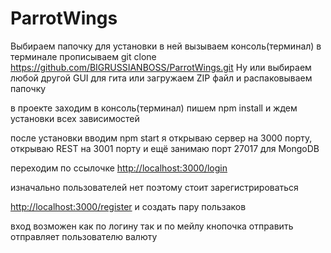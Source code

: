 # ParrotWings

Выбираем папочку для установки в ней вызываем консоль(терминал) в терминале прописываем git clone https://github.com/BIGRUSSIANBOSS/ParrotWings.git
Ну или выбираем любой другой GUI для гита или загружаем ZIP файл и распаковываем папочку

в проекте заходим в консоль(терминал) пишем npm install и ждем установки всех зависимостей

после установки вводим npm start
я открываю сервер на 3000 порту, открываю REST на 3001 порту и ещё занимаю порт 27017 для MongoDB

переходим по ссылочке [http://localhost:3000/login](http://localhost:3000/login)

изначально пользователей нет поэтому стоит зарегистрироваться 

[http://localhost:3000/register](http://localhost:3000/register) и создать пару пользаков

вход возможен как по логину так и по мейлу
кнопочка отправить отправляет пользователю валюту
